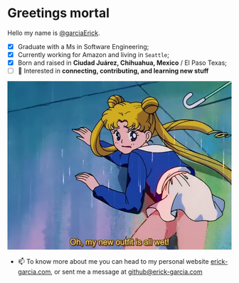 # Greetings mortal

Hello my name is [@garciaErick](https://github.com/garciaErick).

* [x] Graduate with a Ms in Software Engineering;
* [x] Currently working for Amazon and living in `Seattle`;
* [x] Born and raised in **Ciudad Juárez, Chihuahua, Mexico** / El Paso Texas;
* [ ] 👀 Interested in **connecting, contributing, and learning new stuff**

![Alt txt](sailor_wet.png "hello")

- 📫 To know more about me you can head to my personal website [erick-garcia.com](https://erick-garcia.com/), or sent me a message at github@erick-garcia.com
